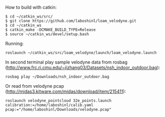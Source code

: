 How to build with catkin:

```
$ cd ~/catkin_ws/src/
$ git clone https://github.com/laboshinl/loam_velodyne.git
$ cd ~/catkin_ws
$ catkin_make -DCMAKE_BUILD_TYPE=Release 
$ source ~/catkin_ws/devel/setup.bash
```

Running:
```
roslaunch ~/catkin_ws/src/loam_velodyne/launch/loam_velodyne.launch
```

In second terminal play sample velodyne data from rosbag (http://www.frc.ri.cmu.edu/~jizhang03/Datasets/nsh_indoor_outdoor.bag):
```
rosbag play ~/Downloads/nsh_indoor_outdoor.bag 
```

Or read from velodyne pcap (http://midas3.kitware.com/midas/download/item/215411):
```
roslaunch velodyne_pointcloud 32e_points.launch calibration:=/home/laboshinl/calib.yaml pcap:="/home/laboshinl/Downloads/velodyne.pcap"
```

